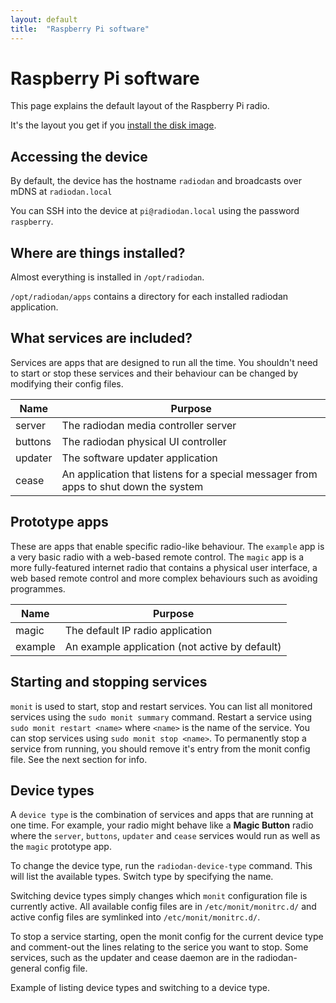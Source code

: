 ```yaml
---
layout: default
title:  "Raspberry Pi software"
---
```


Raspberry Pi software
===

This page explains the default layout of the Raspberry Pi radio.

It's the layout you get if you [install the disk image](/help/tutorials/build-radio.html).

Accessing the device
---

By default, the device has the hostname `radiodan` and broadcasts over mDNS at `radiodan.local`

You can SSH into the device at `pi@radiodan.local` using the password `raspberry`.

Where are things installed?
---

Almost everything is installed in `/opt/radiodan`.

`/opt/radiodan/apps` contains a directory for each installed radiodan application.

What services are included?
---

Services are apps that are designed to run all the time. You shouldn't need to start or stop these services and their behaviour can be changed by modifying their config files.

| Name     | Purpose |
 ------    | ---------
| server   | The radiodan media controller server |
| buttons  | The radiodan physical UI controller  |
| updater  | The software updater application  |
| cease    | An application that listens for a special messager from apps to shut down the system |

Prototype apps
---

These are apps that enable specific radio-like behaviour. The `example` app is a very basic radio with a web-based remote control. The `magic` app is a more fully-featured internet radio that contains a physical user interface, a web based remote control and more complex behaviours such as avoiding programmes.

| Name     | Purpose |
 --------- | ---------
| magic    | The default IP radio application  |
| example  | An example application (not active by default) |

Starting and stopping services
---

`monit` is used to start, stop and restart services. You can list all monitored services using the `sudo monit summary` command. Restart a service using `sudo monit restart <name>` where `<name>` is the name of the service. You can stop services using `sudo monit stop <name>`. To permanently stop a service from running, you should remove it's entry from the monit config file. See the next section for info.

Device types
---

A `device type` is the combination of services and apps that are running at one time. For example, your radio might behave like a **Magic Button** radio where the `server`, `buttons`, `updater` and `cease` services would run as well as the `magic` prototype app.

To change the device type, run the `radiodan-device-type` command. This will list the available types. Switch type by specifying the name.

Switching device types simply changes which `monit` configuration file is currently active. All available config files are in `/etc/monit/monitrc.d/` and active config files are symlinked into `/etc/monit/monitrc.d/`.

To stop a service starting, open the monit config for the current device type and comment-out the lines relating to the serice you want to stop. Some services, such as the updater and cease daemon are in the radiodan-general config file.

<p class="todo">Example of listing device types and switching to a device type.</p>

